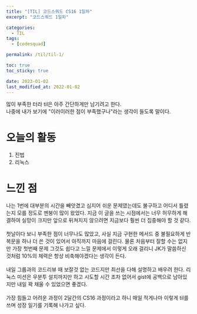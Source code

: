 ```yaml
---
title: "[TIL] 코드스쿼드 CS16 1일차"
excerpt: "코드스쿼드 1일차"

categories:
  - TIL
tags:
  - [codesquad]

permalink: /til/til-1/

toc: true
toc_sticky: true

date: 2023-01-02
last_modified_at: 2022-01-02
---
```


많이 부족한 터라 til은 아주 간단하게만 남기려고 한다.<br>
나중에 내가 보기에 "이러이러한 점이 부족했구나"라는 생각이 들도록 말이다. <br>

# 오늘의 활동
1. 진법
2. 리눅스

# 느낀 점
나는 1번에 대부분의 시간을 빼앗겼고 심지어 쉬운 문제였는데도 불구하고 어디서 틀렸는지 모를 정도로 멘붕이 많이 왔었다. 지금 이 글을 쓰는 시점에서는 너무 허무하게 해결하여 실망이 크지만 앞으로 뒤쳐지지 않으려면 지금보다 훨씬 더 집중해야 할 것 같다. <br>
<br>
첫날이다 보니 부족한 점이 너무나도 많았고, 사실 지금 구현한 메서드 중 불필요하게 반복문을 하나 더 쓴 것이 있어서 아직까지 마음에 걸린다. 물론 처음부터 잘할 수는 없지만 가장 첫번째 문제 그것도 쉽다고 느낄 문제에서 이렇게 오래 걸리니 JK가 말씀하신 것처럼 10%의 체력은 항상 비축해야겠다는 생각이 든다. <br>
<br>
내일 그룹과의 코드리뷰 때 보잘것 없는 코드지만 최선을 다해 설명하고 배우려 한다. 리눅스 미션은 우분투 설치까지만 하고 시도할 시간 조차 없어서 gist에 공백으로 남아있지만 내일 꽉 채울 수 있었으면 좋겠다.<br>
<br>
가장 힘들고 어려운 과정이 2달간의 CS16 과정이라고 하니 매일 적게나마 이렇게 til를 쓰며 성장 일기를 기록해 나가고 싶다.